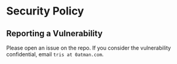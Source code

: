 # Security Policy


## Reporting a Vulnerability

Please open an issue on the repo. If you consider the vulnerability confidential, email `tris at 0atman.com`.
